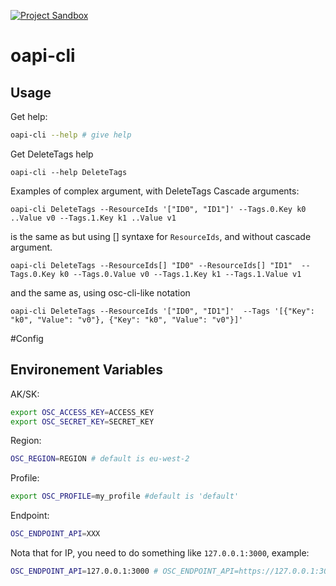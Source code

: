 [![Project Sandbox](https://docs.outscale.com/fr/userguide/_images/Project-Sandbox-yellow.svg)](https://docs.outscale.com/en/userguide/Open-Source-Projects.html)

# oapi-cli

## Usage

Get help:
```bash
oapi-cli --help # give help
```

Get DeleteTags help
```
oapi-cli --help DeleteTags
```

Examples of complex argument, with DeleteTags
Cascade arguments:
```
oapi-cli DeleteTags --ResourceIds '["ID0", "ID1"]' --Tags.0.Key k0 ..Value v0 --Tags.1.Key k1 ..Value v1
```
is the same as but using [] syntaxe for `ResourceIds`, and without cascade argument.
```
oapi-cli DeleteTags --ResourceIds[] "ID0" --ResourceIds[] "ID1"  --Tags.0.Key k0 --Tags.0.Value v0 --Tags.1.Key k1 --Tags.1.Value v1
```
and the same as, using osc-cli-like notation
```
oapi-cli DeleteTags --ResourceIds '["ID0", "ID1"]'  --Tags '[{"Key": "k0", "Value": "v0"}, {"Key": "k0", "Value": "v0"}]'
```

#Config

## Environement Variables

AK/SK:
```bash
export OSC_ACCESS_KEY=ACCESS_KEY
export OSC_SECRET_KEY=SECRET_KEY
```

Region:
```bash
OSC_REGION=REGION # default is eu-west-2
```

Profile:
```bash
export OSC_PROFILE=my_profile #default is 'default'
```

Endpoint:
```bash
OSC_ENDPOINT_API=XXX
```

Nota that for IP, you need to do something like `127.0.0.1:3000`, example:
```bash
OSC_ENDPOINT_API=127.0.0.1:3000 # OSC_ENDPOINT_API=https://127.0.0.1:3000 doesn't work
```
